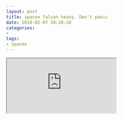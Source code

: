 ```yaml
---
layout: post
title: spacex falcon heavy. Don't panic
date: 2018-02-07 20:20:20
categories:
- 
tags:
- spacex
---
```


<iframe src="https://www.bilibili.com/video/av19246790/?from=search&seid=9441005500454371815">

